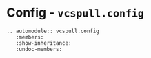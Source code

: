 # Config - `vcspull.config`

```{eval-rst}
.. automodule:: vcspull.config
   :members:
   :show-inheritance:
   :undoc-members:
```
